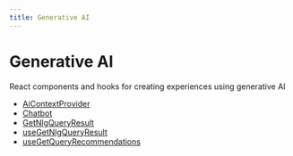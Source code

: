 ```yaml
---
title: Generative AI
---
```


# Generative AI

React components and hooks for creating experiences using generative AI

- [AiContextProvider](function.AiContextProvider.md) <Badge type="beta" text="Beta" />
- [Chatbot](function.Chatbot.md) <Badge type="beta" text="Beta" />
- [GetNlgQueryResult](function.GetNlgQueryResult.md) <Badge type="beta" text="Beta" />
- [useGetNlgQueryResult](function.useGetNlgQueryResult.md) <Badge type="beta" text="Beta" />
- [useGetQueryRecommendations](function.useGetQueryRecommendations.md) <Badge type="beta" text="Beta" />
